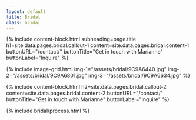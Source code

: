 ```yaml
---
layout: default
title: Bridal
class: bridal
---
```


{%
include content-block.html
subheading=page.title
h1=site.data.pages.bridal.callout-1
content=site.data.pages.bridal.content-1
buttonURL="/contact/"
buttonTitle="Get in touch with Marianne"
buttonLabel="Inquire"
%}

{%
include
image-grid.html
img-1="/assets/bridal/9C9A6440.jpg"
img-2="/assets/bridal/9C9A6801.jpg"
img-3="/assets/bridal/9C9A6634.jpg"
%}

{%
include content-block.html
h2=site.data.pages.bridal.callout-2
content=site.data.pages.bridal.content-2
buttonURL="/contact/"
buttonTitle="Get in touch with Marianne"
buttonLabel="Inquire"
%}

{% include bridal/process.html %}